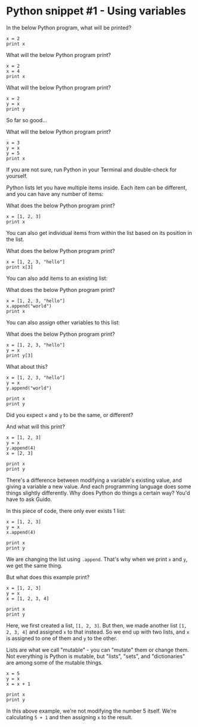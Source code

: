 # Python snippet #1 - Using variables


In the below Python program, what will be printed?

```
x = 2
print x
```

What will the below Python program print?

```
x = 2
x = 4
print x
```

What will the below Python program print?

```
x = 2
y = x
print y
```

So far so good...

What will the below Python program print?

```
x = 3
y = x
y = 5
print x
```

If you are not sure, run Python in your Terminal and double-check for yourself.

Python lists let you have multiple items inside. Each item can be different, and you can have any number of items:

What does the below Python program print?

```
x = [1, 2, 3]
print x
```

You can also get individual items from within the list based on its position in the list.

What does the below Python program print?

```
x = [1, 2, 3, "hello"]
print x[3]
```

You can also add items to an existing list:

What does the below Python program print?

```
x = [1, 2, 3, "hello"]
x.append("world")
print x
```

You can also assign other variables to this list:

What does the below Python program print?

```
x = [1, 2, 3, "hello"]
y = x
print y[3]
```

What about this?

```
x = [1, 2, 3, "hello"]
y = x
y.append("world")

print x
print y
```

Did you expect `x` and `y` to be the same, or different?

And what will this print?

```
x = [1, 2, 3]
y = x
y.append(4)
x = [2, 3]

print x
print y
```

There's a difference between modifying a variable's existing value, and giving a variable a new value. And each programming language does some things slightly differently. Why does Python do things a certain way? You'd have to ask Guido.

In this piece of code, there only ever exists 1 list:

```
x = [1, 2, 3]
y = x
x.append(4)

print x
print y
```

We are changing the list using `.append`. That's why when we print `x` and `y`, we get the same thing.

But what does this example print?

```
x = [1, 2, 3]
y = x
x = [1, 2, 3, 4]

print x
print y
```

Here, we first created a list, `[1, 2, 3]`. But then, we made another list `[1, 2, 3, 4]` and assigned `x` to that instead. So we end up with two lists, and `x` is assigned to one of them and `y` to the other.

Lists are what we call "mutable" - you can "mutate" them or change them. Not everything is Python is mutable, but "lists", "sets", and "dictionaries" are among some of the mutable things.

```
x = 5
y = x
x = x + 1

print x
print y
```

In this above example, we're not modifying the number 5 itself. We're calculating `5 + 1` and then assigning `x` to the result.